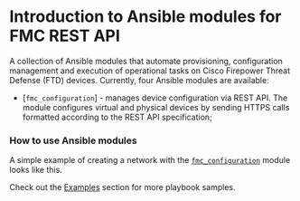# Introduction to Ansible modules for FMC REST API

A collection of Ansible modules that automate provisioning, configuration management and execution of operational tasks on
Cisco Firepower Threat Defense (FTD) devices. Currently, four Ansible modules are available:

* [`fmc_configuration`] - manages device configuration via REST API. The module configures virtual and physical devices by sending HTTPS calls formatted according to the REST API specification;


### How to use Ansible modules

A simple example of creating a network with the [`fmc_configuration`](../operations/create_access_policy_category.md) module looks like this.

Check out the [Examples](../../fmc_configuration) section for more playbook samples.
